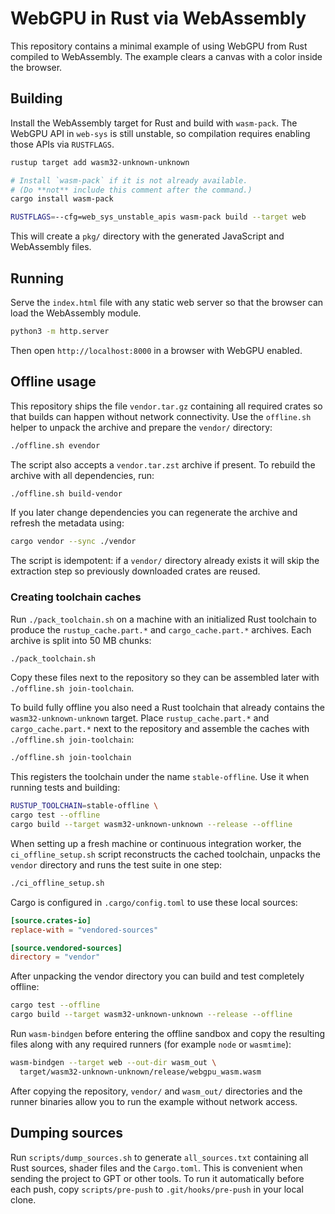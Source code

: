 # WebGPU in Rust via WebAssembly

This repository contains a minimal example of using WebGPU from Rust
compiled to WebAssembly. The example clears a canvas with a color
inside the browser.

## Building

Install the WebAssembly target for Rust and build with `wasm-pack`.
The WebGPU API in `web-sys` is still unstable, so compilation requires
enabling those APIs via `RUSTFLAGS`.

```bash
rustup target add wasm32-unknown-unknown

# Install `wasm-pack` if it is not already available.
# (Do **not** include this comment after the command.)
cargo install wasm-pack

RUSTFLAGS=--cfg=web_sys_unstable_apis wasm-pack build --target web
```

This will create a `pkg/` directory with the generated JavaScript and
WebAssembly files.

## Running

Serve the `index.html` file with any static web server so that the
browser can load the WebAssembly module.

```bash
python3 -m http.server
```

Then open `http://localhost:8000` in a browser with WebGPU enabled.

## Offline usage

This repository ships the file `vendor.tar.gz` containing all required
crates so that builds can happen without network connectivity. Use the
`offline.sh` helper to unpack the archive and prepare the `vendor/` directory:

```bash
./offline.sh evendor
```

The script also accepts a `vendor.tar.zst` archive if present.  To rebuild the
archive with all dependencies, run:

```bash
./offline.sh build-vendor
```

If you later change dependencies you can regenerate the archive and refresh the
metadata using:

```bash
cargo vendor --sync ./vendor
```

The script is idempotent: if a `vendor/` directory already exists it will skip
the extraction step so previously downloaded crates are reused.

### Creating toolchain caches

Run `./pack_toolchain.sh` on a machine with an initialized Rust toolchain to
produce the `rustup_cache.part.*` and `cargo_cache.part.*` archives. Each
archive is split into 50 MB chunks:

```bash
./pack_toolchain.sh
```

Copy these files next to the repository so they can be assembled later with
`./offline.sh join-toolchain`.

To build fully offline you also need a Rust toolchain that already contains
the `wasm32-unknown-unknown` target. Place `rustup_cache.part.*` and
`cargo_cache.part.*` next to the repository and assemble the caches with
`./offline.sh join-toolchain`:

```bash
./offline.sh join-toolchain
```

This registers the toolchain under the name `stable-offline`. Use it when
running tests and building:

```bash
RUSTUP_TOOLCHAIN=stable-offline \
cargo test --offline
cargo build --target wasm32-unknown-unknown --release --offline
```

When setting up a fresh machine or continuous integration worker, the
`ci_offline_setup.sh` script reconstructs the cached toolchain, unpacks the
`vendor` directory and runs the test suite in one step:

```bash
./ci_offline_setup.sh
```

Cargo is configured in `.cargo/config.toml` to use these local sources:

```toml
[source.crates-io]
replace-with = "vendored-sources"

[source.vendored-sources]
directory = "vendor"
```

After unpacking the vendor directory you can build and test completely
offline:

```bash
cargo test --offline
cargo build --target wasm32-unknown-unknown --release --offline
```

Run `wasm-bindgen` before entering the offline sandbox and copy the resulting
files along with any required runners (for example `node` or `wasmtime`):

```bash
wasm-bindgen --target web --out-dir wasm_out \
  target/wasm32-unknown-unknown/release/webgpu_wasm.wasm
```

After copying the repository, `vendor/` and `wasm_out/` directories and the
runner binaries allow you to run the example without network access.


## Dumping sources

Run `scripts/dump_sources.sh` to generate `all_sources.txt` containing all Rust
sources, shader files and the `Cargo.toml`. This is convenient when sending the
project to GPT or other tools. To run it automatically before each push, copy
`scripts/pre-push` to `.git/hooks/pre-push` in your local clone.

